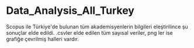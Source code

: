# Data_Analysis_All_Turkey

Scopus ile Türkiye'de bulunan tüm akademisyenlerin bilgileri eleştirilince şu sonuçlar elde edildi. .csvler elde edilen tüm sayısal veriler, png ler ise grafiğe çevrilmiş halleri vardır.

